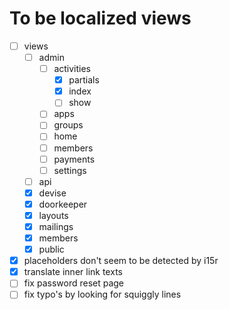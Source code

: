 # To be localized views
 - [ ] views
   - [ ] admin
     - [ ] activities
       - [x] partials
       - [x] index
       - [ ] show  
     - [ ] apps
     - [ ] groups
     - [ ] home
     - [ ] members
     - [ ] payments
     - [ ] settings
   - [ ] api
   - [x] devise
   - [x] doorkeeper
   - [x] layouts
   - [x] mailings
   - [x] members
   - [x] public
   
- [x] placeholders don't seem to be detected by i15r
- [x] translate inner link texts
- [ ] fix password reset page
- [ ] fix typo's by looking for squiggly lines